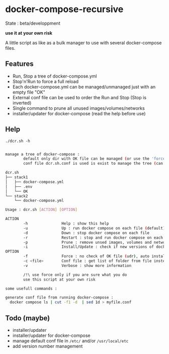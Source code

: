 # docker-compose-recursive

State : beta/developpment

**use it at your own risk**

A little script as like as a bulk manager to use with several docker-compose files.

## Features

- Run, Stop a tree of docker-compose.yml
- Stop'n'Run to force a full reload
- Each docker-compose.yml can be managed/unmanaged just with an empty file "OK"
- External conf file can be used to order the Run and Stop (Stop is inverted)
- Single command to prune all unused images/volumes/networks
- installer/updater for docker-compose (read the help before use)

## Help

`./dcr.sh -h`
```bash

manage a tree of docker-compose :
        default only dir with OK file can be managed (or use the 'force' option)
        conf file dcr.sh.conf is used is exist to manage the tree (can be define too by -c)

dcr.sh
├── stack1
│   ├── docker-compose.yml
│   ├── .env
│   └── OK
└── stack2
    └── docker-compose.yml

Usage : dcr.sh [ACTION] [OPTION]

ACTION
        -h               Help : show this help
        -u               Up : run docker compose on each file (default)
        -d               Down : stop docker compose on each file
        -r               Restart : stop and run docker compose on each file
        -p               Prune : remove unsed images, volumes and networks
        -i               Install/Update : check if new versions of docker-compose and dcr exist (autoupdate for docker-compose if force)
OPTION
        -f               Force : no check of OK file (udr), auto install/upgrade (i)
        -c <file>        Conf file : get list of folder from file instead of generate it
        -v               Verbose : show more information

        /!\ use force only if you are sure what you do
        use this script at your own risk

some usefull commands :

generate conf file from running docker-compose :
  docker compose ls | cut -f1 -d  | sed 1d > myfile.conf

```

## Todo (maybe)

- installer/updater
- installer/updater for docker-compose
- manage default conf file in `/etc/` and/or `/usr/local/etc`
- add version number management
